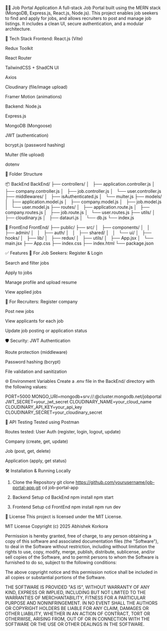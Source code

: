 🧑‍💼 Job Portal Application
A full-stack Job Portal built using the MERN stack (MongoDB, Express.js, React.js, Node.js). This project enables job seekers to find and apply for jobs, and allows recruiters to post and manage job listings. It includes a clean UI, secure authentication, and a modular architecture.

🚀 Tech Stack
Frontend:
React.js (Vite)

Redux Toolkit

React Router

TailwindCSS + ShadCN UI

Axios

Cloudinary (file/image upload)

Framer Motion (animations)

Backend:
Node.js

Express.js

MongoDB (Mongoose)

JWT (authentication)

bcrypt.js (password hashing)

Multer (file upload)

dotenv

📁 Folder Structure

📦 BackEnd
BackEnd/
├── controllers/
│   ├── application.controller.js
│   ├── company.controller.js
│   ├── job.controller.js
│   └── user.controller.js
├── middlewares/
│   ├── isAuthenticated.js
│   └── multer.js
├── models/
│   ├── application.model.js
│   ├── company.model.js
│   ├── job.model.js
│   └── user.model.js
├── routes/
│   ├── application.route.js
│   ├── company.routes.js
│   ├── job.route.js
│   └── user.routes.js
├── utils/
│   ├── cloudinary.js
│   ├── datauri.js
│   └── db.js
└── index.js



🎨 FrontEnd
FrontEnd/
├── public/
├── src/
│   ├── components/
│   │   ├── admin/
│   │   ├── auth/
│   │   ├── shared/
│   │   └── ui/
│   ├── hooks/
│   ├── lib/
│   ├── redux/
│   ├── utils/
│   ├── App.jsx
│   └── main.jsx
├── App.css
├── index.css
├── index.html
└── package.json

✅ Features
👤 For Job Seekers:
Register & Login

Search and filter jobs

Apply to jobs

Manage profile and upload resume

View applied jobs

🏢 For Recruiters:
Register company

Post new jobs

View applicants for each job

Update job posting or application status

🛡️ Security:
JWT Authentication

Route protection (middleware)

Password hashing (bcrypt)

File validation and sanitization

🌐 Environment Variables
Create a .env file in the BackEnd/ directory with the following values:

PORT=5000
MONGO_URI=mongodb+srv://<user>:<pass>@cluster.mongodb.net/jobportal
JWT_SECRET=your_jwt_secret
CLOUDINARY_NAME=your_cloud_name
CLOUDINARY_API_KEY=your_api_key
CLOUDINARY_SECRET=your_cloudinary_secret

🧪 API Testing
Tested using Postman

Routes tested:
User Auth (register, login, logout, update)

Company (create, get, update)

Job (post, get, delete)

Application (apply, get status)

🛠️ Installation & Running Locally
1. Clone the Repository
git clone https://github.com/yourusername/job-portal-app.git
cd job-portal-app

2. Backend Setup
cd BackEnd
npm install
npm start

3. Frontend Setup
cd FrontEnd
npm install
npm run dev

📄 License
This project is licensed under the MIT License.

MIT License
Copyright (c) 2025 Abhishek Korkora

Permission is hereby granted, free of charge, to any person obtaining a copy
of this software and associated documentation files (the "Software"), to deal
in the Software without restriction, including without limitation the rights
to use, copy, modify, merge, publish, distribute, sublicense, and/or sell
copies of the Software, and to permit persons to whom the Software is
furnished to do so, subject to the following conditions:

The above copyright notice and this permission notice shall be included in all
copies or substantial portions of the Software.

THE SOFTWARE IS PROVIDED "AS IS", WITHOUT WARRANTY OF ANY KIND, EXPRESS OR
IMPLIED, INCLUDING BUT NOT LIMITED TO THE WARRANTIES OF MERCHANTABILITY,
FITNESS FOR A PARTICULAR PURPOSE AND NONINFRINGEMENT. IN NO EVENT SHALL THE
AUTHORS OR COPYRIGHT HOLDERS BE LIABLE FOR ANY CLAIM, DAMAGES OR OTHER
LIABILITY, WHETHER IN AN ACTION OF CONTRACT, TORT OR OTHERWISE, ARISING FROM,
OUT OF OR IN CONNECTION WITH THE SOFTWARE OR THE USE OR OTHER DEALINGS IN THE
SOFTWARE.
